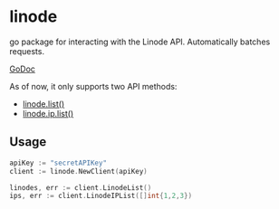 linode
======

go package for interacting with the Linode API. Automatically batches requests.

[GoDoc](http://godoc.org/github.com/awilliams/linode)

As of now, it only supports two API methods: 

 * [linode.list()](https://www.linode.com/api/linode/linode.list)
 * [linode.ip.list()](https://www.linode.com/api/linode/linode.ip.list)

## Usage

```go
apiKey := "secretAPIKey"
client := linode.NewClient(apiKey)

linodes, err := client.LinodeList()
ips, err := client.LinodeIPList([]int{1,2,3})
```
